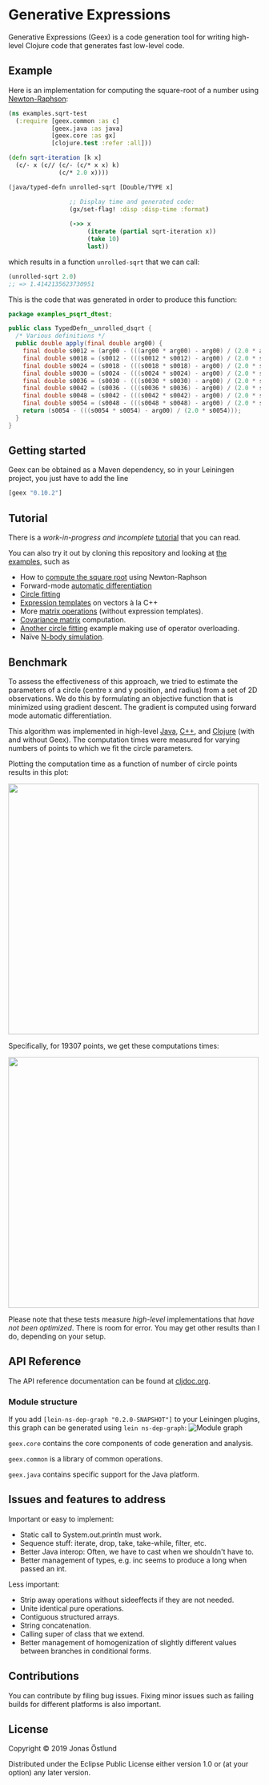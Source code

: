 # Generative Expressions

Generative Expressions (Geex) is a code generation tool for writing high-level Clojure code that generates fast low-level code.

## Example

Here is an implementation for computing the square-root of a number using [Newton-Raphson](https://en.wikipedia.org/wiki/Newton%27s_method):
```clj
(ns examples.sqrt-test
  (:require [geex.common :as c]
            [geex.java :as java]
            [geex.core :as gx]
            [clojure.test :refer :all]))

(defn sqrt-iteration [k x]
  (c/- x (c// (c/- (c/* x x) k)
              (c/* 2.0 x))))

(java/typed-defn unrolled-sqrt [Double/TYPE x]

                 ;; Display time and generated code:
                 (gx/set-flag! :disp :disp-time :format)
                 
                 (->> x
                      (iterate (partial sqrt-iteration x))
                      (take 10)
                      last))
```
which results in a function ```unrolled-sqrt``` that we can call:
```clj
(unrolled-sqrt 2.0)
;; => 1.4142135623730951
```

This is the code that was generated in order to produce this function:
```java
package examples_psqrt_dtest;

public class TypedDefn__unrolled_dsqrt {
  /* Various definitions */
  public double apply(final double arg00) {
    final double s0012 = (arg00 - (((arg00 * arg00) - arg00) / (2.0 * arg00)));
    final double s0018 = (s0012 - (((s0012 * s0012) - arg00) / (2.0 * s0012)));
    final double s0024 = (s0018 - (((s0018 * s0018) - arg00) / (2.0 * s0018)));
    final double s0030 = (s0024 - (((s0024 * s0024) - arg00) / (2.0 * s0024)));
    final double s0036 = (s0030 - (((s0030 * s0030) - arg00) / (2.0 * s0030)));
    final double s0042 = (s0036 - (((s0036 * s0036) - arg00) / (2.0 * s0036)));
    final double s0048 = (s0042 - (((s0042 * s0042) - arg00) / (2.0 * s0042)));
    final double s0054 = (s0048 - (((s0048 * s0048) - arg00) / (2.0 * s0048)));
    return (s0054 - (((s0054 * s0054) - arg00) / (2.0 * s0054)));
  }
}
```

## Getting started

Geex can be obtained as a Maven dependency, so in your Leiningen project, you just have to add the line
```clj
[geex "0.10.2"]
```

## Tutorial

There is a *work-in-progress and incomplete* [tutorial](doc/tutorial.md) that you can read.

You can also try it out by cloning this repository and looking at [the examples](test/examples), such as 
  * How to [compute the square root](test/examples/sqrt_test.clj) using Newton-Raphson
  * Forward-mode [automatic differentiation](test/examples/ad_test.clj)
  * [Circle fitting](test/examples/circle_fit_test.clj)
  * [Expression templates](test/examples/expr_templates_test.clj) on vectors à la C++
  * More [matrix operations](test/examples/matrix_test.clj) (without expression templates).
  * [Covariance matrix](test/examples/covariance_test.clj) computation.
  * [Another circle fitting](test/examples/cljd_circle_test.clj) example making use of operator overloading.
  * Naïve [N-body simulation](test/examples/nbody_test.clj).

## Benchmark

To assess the effectiveness of this approach, we tried to estimate the parameters of a circle (centre x and y position, and radius) from a set of 2D observations. We do this by formulating an objective function that is minimized using gradient descent. The gradient is computed using forward mode automatic differentiation.

This algorithm was implemented in high-level [Java](https://github.com/jonasseglare/cljd2019/blob/master/srcjava/cljd/CircleOpt.java), [C++](https://github.com/jonasseglare/cljd2019/blob/master/cpp/circleopt.cpp), and [Clojure](https://github.com/jonasseglare/cljd2019/blob/master/src/cljd/circle.clj) (with and without Geex). The computation times were measured for varying numbers of points to which we fit the circle parameters.

Plotting the computation time as a function of number of circle points results in this plot:

<img src="circlelines.png" width="500">


Specifically, for 19307 points, we get these computations times:

<img src="circlebars.png" width="500">

Please note that these tests measure *high-level* implementations that *have not been optimized*. There is room for error. You may get other results than I do, depending on your setup.

## API Reference

The API reference documentation can be found at [cljdoc.org](https://cljdoc.org/d/geex/geex/CURRENT).

### Module structure
If you add ```[lein-ns-dep-graph "0.2.0-SNAPSHOT"]``` to your Leiningen plugins, this graph can be generated using ```lein ns-dep-graph```:
![Module graph](ns-dep-graph.png)

```geex.core``` contains the core components of code generation and analysis.

```geex.common``` is a library of common operations.

```geex.java``` contains specific support for the Java platform.

## Issues and features to address

Important or easy to implement:
 * Static call to System.out.println must work.
 * Sequence stuff: iterate, drop, take, take-while, filter, etc.
 * Better Java interop: Often, we have to cast when we shouldn't have to.
 * Better management of types, e.g. inc seems to produce a long when passed an int.

Less important:
 * Strip away operations without sideeffects if they are not needed.
 * Unite identical pure operations.
 * Contiguous structured arrays.
 * String concatenation.
 * Calling super of class that we extend.
 * Better management of homogenization of slightly different values between branches in conditional forms.

## Contributions

You can contribute by filing bug issues. Fixing minor issues such as failing builds for different platforms is also important.

## License

Copyright © 2019 Jonas Östlund

Distributed under the Eclipse Public License either version 1.0 or (at
your option) any later version.
